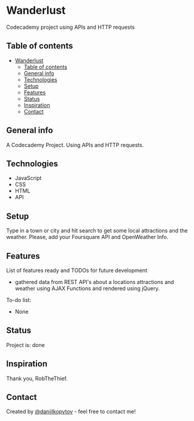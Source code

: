 # Wanderlust
Codecademy project using APIs and HTTP requests

## Table of contents
- [Wanderlust](#wanderlust)
  - [Table of contents](#table-of-contents)
  - [General info](#general-info)
  - [Technologies](#technologies)
  - [Setup](#setup)
  - [Features](#features)
  - [Status](#status)
  - [Inspiration](#inspiration)
  - [Contact](#contact)

## General info
A Codecademy Project. Using APIs and HTTP requests.

## Technologies
* JavaScript 
* CSS
* HTML
* API

## Setup
Type in a town or city and hit search to get some local attractions and the weather. 
Please, add your Foursquare API and OpenWeather Info. 

## Features
List of features ready and TODOs for future development
*  gathered data from REST API's about a locations attractions and weather using AJAX Functions and rendered using jQuery.

To-do list:
* None

## Status
Project is: done

## Inspiration
Thank you, RobTheThief.

## Contact
Created by [@daniilkopytov](https://twitter.com/daniilakopytov) - feel free to contact me!
